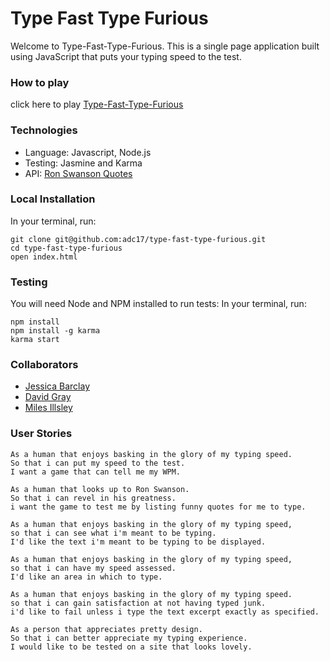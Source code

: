 # Type Fast Type Furious

Welcome to Type-Fast-Type-Furious. This is a single page application built using JavaScript that puts your typing speed to the test.

### How to play
click here to play [Type-Fast-Type-Furious](https://adc17.github.io/type-fast-type-furious/)

### Technologies

* Language: Javascript, Node.js
* Testing: Jasmine and Karma
* API: [Ron Swanson Quotes](http://ron-swanson-quotes.herokuapp.com/v2/quotes)


### Local Installation
In your terminal, run:

`git clone git@github.com:adc17/type-fast-type-furious.git`<br>
`cd type-fast-type-furious`<br>
`open index.html`

### Testing
You will need Node and NPM installed to run tests:
In your terminal, run:

`npm install`<br>
`npm install -g karma`<br>
`karma start`

### Collaborators
* [Jessica Barclay](https://github.com/JessicaBarclay)
* [David Gray](https://github.com/DSeanGray)
* [Miles Illsley](https://github.com/milesillsley)

### User Stories

```
As a human that enjoys basking in the glory of my typing speed.
So that i can put my speed to the test.
I want a game that can tell me my WPM.
```
```
As a human that looks up to Ron Swanson.
So that i can revel in his greatness.
i want the game to test me by listing funny quotes for me to type.
```
```
As a human that enjoys basking in the glory of my typing speed,
so that i can see what i'm meant to be typing.
I'd like the text i'm meant to be typing to be displayed.
```
```
As a human that enjoys basking in the glory of my typing speed,
so that i can have my speed assessed.
I'd like an area in which to type.
```
```
As a human that enjoys basking in the glory of my typing speed.
so that i can gain satisfaction at not having typed junk.
i'd like to fail unless i type the text excerpt exactly as specified.
```
```
As a person that appreciates pretty design.
So that i can better appreciate my typing experience.
I would like to be tested on a site that looks lovely.
```
